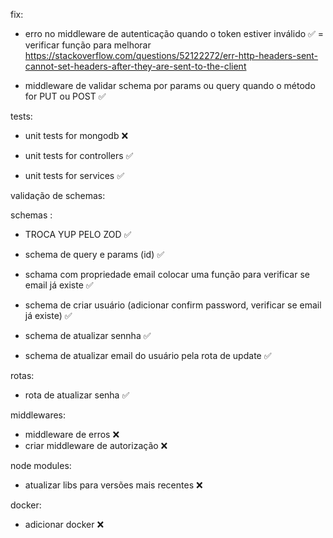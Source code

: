 fix:

- erro no middleware de autenticação quando o token estiver inválido ✅ = verificar função para melhorar
  https://stackoverflow.com/questions/52122272/err-http-headers-sent-cannot-set-headers-after-they-are-sent-to-the-client

- middleware de validar schema por params ou query quando o método for PUT ou POST ✅

tests:

- unit tests for mongodb ❌

- unit tests for controllers ✅
- unit tests for services ✅

validação de schemas:

schemas :

- TROCA YUP PELO ZOD ✅
- schema de query e params (id) ✅
- schama com propriedade email colocar uma função para verificar se email já existe ✅
- schema de criar usuário (adicionar confirm password, verificar se email já existe) ✅

- schema de atualizar sennha ✅
- schema de atualizar email do usuário pela rota de update ✅

rotas:

- rota de atualizar senha ✅

middlewares:

- middleware de erros ❌
- criar middleware de autorização ❌

node modules:

- atualizar libs para versões mais recentes ❌

docker:

- adicionar docker ❌
